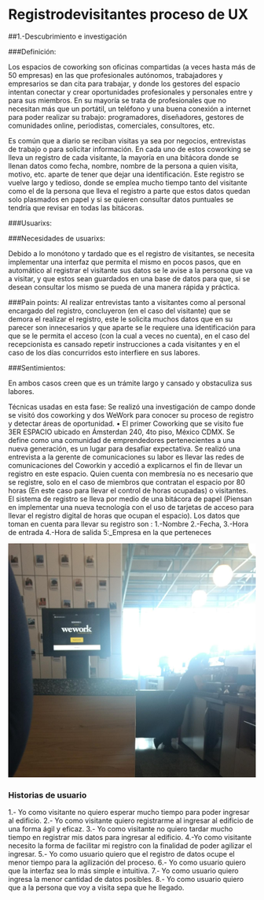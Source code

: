 # Registrodevisitantes proceso de UX

##1.-Descubrimiento e investigación

###Definición:

Los espacios de coworking son oficinas compartidas (a veces hasta más de 50 empresas)  en las que profesionales autónomos, trabajadores y empresarios se dan cita para trabajar, y donde los gestores del espacio intentan conectar y crear oportunidades profesionales y personales entre y para sus miembros. En su mayoría se trata de profesionales que no necesitan más que un portátil, un teléfono y una buena conexión a internet para poder realizar su trabajo: programadores, diseñadores, gestores de comunidades online, periodistas, comerciales, consultores, etc.

Es común que a diario se reciban visitas ya sea por negocios, entrevistas de trabajo o para solicitar información. En cada uno de estos coworking se lleva un registro de cada visitante, la mayoría en una bitácora donde se llenan datos como fecha, nombre, nombre de la persona a quien visita, motivo, etc. aparte de tener que dejar una identificación.  Este  registro se vuelve largo y tedioso, donde se emplea mucho tiempo tanto del visitante como el de la persona que lleva el registro a parte que estos datos quedan solo plasmados en papel y si se quieren consultar datos puntuales se tendría que revisar en todas las bitácoras.

###Usuarixs:

###Necesidades de  usuarixs:

Debido a lo monótono y tardado que es el registro de visitantes, se necesita implementar una interfaz que permita el mismo en pocos pasos, que en automático  al registrar el visitante sus datos se le avise a la persona  que va a visitar, y que estos sean guardados en una base de datos para que, si se desean consultar los mismo se pueda de una manera rápida y práctica. 

###Pain points:
Al realizar entrevistas tanto a visitantes como al personal encargado del registro, concluyeron (en el caso del visitante) que se  demora el realizar el registro, este   le solicita muchos datos que en su parecer son innecesarios y que aparte se le requiere una identificación para que se le permita el acceso (con la cual a veces no cuenta), en el caso del recepcionista es cansado repetir instrucciones a cada visitantes y en el caso de los días concurridos  esto interfiere en sus labores.

###Sentimientos:

En ambos casos creen que es un trámite largo y cansado y obstaculiza sus labores.

Técnicas usadas en esta fase: 
Se realizó una investigación de campo donde se visitó dos coworking y dos WeWork para conocer su proceso de registro y detectar áreas de oportunidad.
•	El primer Coworking que se visito fue 3ER ESPACIO ubicado en Ámsterdan 240, 4to piso, México CDMX. Se define como una comunidad de emprendedores  pertenecientes a una nueva generación, es un lugar para desafiar expectativa. Se realizó una entrevista a la gerente de comunicaciones su labor es                                                                llevar las redes de comunicaciones del Coworkin y accedió a explicarnos el fin de llevar  un registro en este espacio. Quien cuenta con membresía no es necesario que se registre, solo en el caso de miembros que contratan el espacio por 80 horas (En este caso para llevar el control de horas ocupadas) o visitantes. El sistema de registro se lleva por medio de una bitácora de papel (Piensan en implementar una nueva tecnología con  el uso de tarjetas de acceso para llevar el registro digital de horas que ocupan el espacio). Los datos que toman en cuenta para llevar su registro son : 
1.-Nombre 
2.-Fecha,
3.-Hora de entrada
4.-Hora de salida 
5:_Empresa en la que perteneces


![Imagen de lap de registro](src/assets/img/weworkRegistro.jpg)
### Historias de usuario

1.- Yo como visitante no quiero esperar mucho tiempo para poder ingresar al edificio.
2.- Yo como visitante quiero registrarme al ingresar al edificio de una forma ágil y eficaz.
3.- Yo como visitante no quiero tardar mucho tiempo en registrar mis datos para ingresar al edificio.
4.-Yo como visitante necesito la forma de facilitar mi registro con la finalidad de poder agilizar el ingresar.
5.- Yo como usuario quiero que el registro de datos ocupe el menor tiempo para la agilización del proceso.
6.- Yo como usuario quiero que la interfaz sea lo más simple e intuitiva. 
7.- Yo como usuario quiero ingresa la menor cantidad de datos posibles.
8.- Yo como usuario quiero que a la persona que voy a visita sepa que he llegado. 
